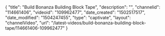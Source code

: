 {
    "title": "Build Bonanza Building Block Tape",
    "description": "",
    "channelid": "114661406",
    "videoid": "109962477",
    "date_created": "1502517517",
    "date_modified": "1504247455",
    "type": "captivate",
    "layout": "channelVideo",
    "url": "\/latest-videos\/build-bonanza-building-block-tape\/114661406-109962477"
}